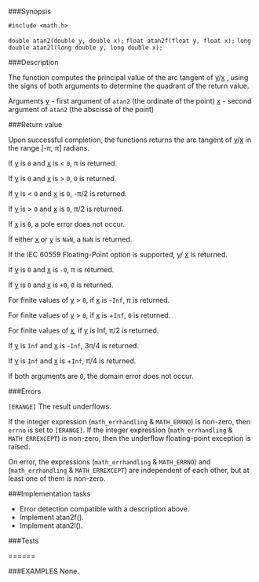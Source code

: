 ###Synopsis

`#include <math.h>`

`double atan2(double y, double x);`
`float atan2f(float y, float x);`
`long double atan2l(long double y, long double x);`

###Description

The function computes the principal value of the arc tangent of <u>y</u>/<u>x</u> ,  using the signs of both arguments to determine the quadrant of the return value.

Arguments
<u>y</u> - first argument of `atan2` (the ordinate of the point)
<u>x</u> - second argument of `atan2` (the abscissa of the point)

###Return value

Upon successful completion, the functions returns the arc tangent of <u>y</u>/<u>x</u> in the range [-<span>&#960;</span>, <span>&#960;</span>] radians.

If <u>y</u> is `0` and <u>x</u> is < `0`, <span>&#960;</span> is returned.

If <u>y</u> is `0` and <u>x</u> is > `0`, `0` is returned.

If <u>y</u> is < `0` and <u>x</u> is `0`, -<span>&#960;</span>/2 is returned.

If <u>y</u> is > `0` and <u>x</u> is `0`, <span>&#960;</span>/2 is returned.

If <u>x</u> is `0`, a pole error does not occur.

If either <u>x</u> or <u>y</u> is `NaN`, a `NaN` is returned.

If the IEC 60559 Floating-Point option is supported, <u>y</u>/ <u>x</u> is returned. 

If <u>y</u> is `0` and <u>x</u> is `-0`, <span>&#960;</span> is returned.

If <u>y</u> is `0` and <u>x</u> is `+0`, `0` is returned.

For finite values of  <u>y</u> > `0`, if <u>x</u> is -`Inf`, <span>&#960;</span> is returned.

For finite values of  <u>y</u> > `0`, if <u>x</u> is +`Inf`, `0` is returned.

For finite values of <u>x</u>, if <u>y</u> is Inf, <span>&#960;</span>/2 is returned.

If <u>y</u> is `Inf` and <u>x</u> is -`Inf`, 3<span>&#960;</span>/4 is returned.

If <u>y</u> is `Inf` and <u>x</u> is +`Inf`, <span>&#960;</span>/4 is returned.

If both arguments are `0`, the domain error does not occur. 

###Errors

`[ERANGE]` The result underflows.

If the integer expression (`math_errhandling` & `MATH_ERRNO`) is non-zero, then `errno` is set to `[ERANGE]`. If the integer expression (`math_errhandling` & `MATH_ERREXCEPT`) is non-zero, then the underflow floating-point exception is raised.

On error, the expressions (`math_errhandling` & `MATH_ERRNO`) and (`math_errhandling` & `MATH_ERREXCEPT`) are independent of each other, but at least one of them is non-zero.

###Implementation tasks

* Error detection compatible with a description above.
* Implement atan2f().
* Implement atan2l().

###Tests

======

###EXAMPLES
None.
